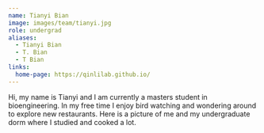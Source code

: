 ```yaml
---
name: Tianyi Bian
image: images/team/tianyi.jpg
role: undergrad
aliases:
  - Tianyi Bian
  - T. Bian
  - T Bian
links:
  home-page: https://qinlilab.github.io/
---
```


Hi, my name is Tianyi and I am currently a masters student in bioengineering. In my free time I enjoy bird watching and wondering around to explore new restaurants. Here is a picture of me and my undergraduate dorm where I studied and cooked a lot.